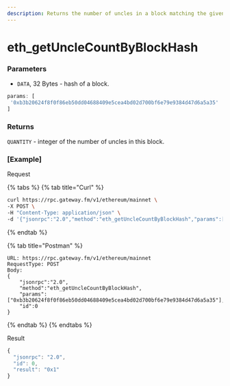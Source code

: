 ```yaml
---
description: Returns the number of uncles in a block matching the given block hash.
---
```


# eth\_getUncleCountByBlockHash

### Parameters

* `DATA`, 32 Bytes - hash of a block.

```javascript
params: [
 '0xb3b20624f8f0f86eb50dd04688409e5cea4bd02d700bf6e79e9384d47d6a5a35'
]
```

### Returns

`QUANTITY` - integer of the number of uncles in this block.

### [Example]
Request

{% tabs %}
{% tab title="Curl" %}
```bash
curl https://rpc.gateway.fm/v1/ethereum/mainnet \
-X POST \
-H "Content-Type: application/json" \
-d '{"jsonrpc":"2.0","method":"eth_getUncleCountByBlockHash","params":["0xb3b20624f8f0f86eb50dd04688409e5cea4bd02d700bf6e79e9384d47d6a5a35"],"id":0}'
```
{% endtab %}

{% tab title="Postman" %}
```http
URL: https://rpc.gateway.fm/v1/ethereum/mainnet
RequestType: POST
Body: 
{
    "jsonrpc":"2.0",
    "method":"eth_getUncleCountByBlockHash",
    "params":["0xb3b20624f8f0f86eb50dd04688409e5cea4bd02d700bf6e79e9384d47d6a5a35"],
    "id":0
}
```
{% endtab %}
{% endtabs %}

Result

```javascript
{
  "jsonrpc": "2.0",
  "id": 0,
  "result": "0x1"
}
```

